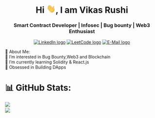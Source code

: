 
<h1 align="center">Hi <img src="https://raw.githubusercontent.com/ABSphreak/ABSphreak/master/gifs/Hi.gif" width="30px">, I am Vikas Rushi </h1>
<h3 align="center">Smart Contract Developer | Infosec | Bug bounty |  Web3 Enthusiast</h3>
<p align="center">
  <a href="https://www.linkedin.com/in/vikas-rushi/"><img src="https://img.shields.io/static/v1?label=LinkedIn&message=vikas-rushi&style=flat-square&logo=LinkedIn&color=blue" alt="LinkedIn logo" /></a>
  <a href="https://leetcode.com/0xVikasRushi/"><img src="https://img.shields.io/static/v1?label=LeetCode&message=0xVikasRushi&style=flat-square&logo=LeetCode&color=blue" alt="LeetCode logo" /></a>
  <a href="mailto:vikasrushi@outlook.com"><img src="https://img.shields.io/static/v1?label=E-Mail&message=vikasrushi@outlook.com&style=flat-square&logo=Mail.Ru&color=blue" alt="E-Mail logo" /></a>
</p>

 💫 About Me:</br>
👯 I’m interested in Bug Bounty,Web3 and Blockchain<br>🌱 I’m currently learning Solidity & React.js<br>🚀 Obsessed in Building DApps 



# 📊 GitHub Stats:
![](https://github-readme-streak-stats.herokuapp.com/?user=0xvikasrushi&theme=dark&hide_border=false)<br/>
![](https://github-readme-stats.vercel.app/api/top-langs/?username=0xvikasrushi&theme=dark&hide_border=false&include_all_commits=false&count_private=false&layout=compact)
